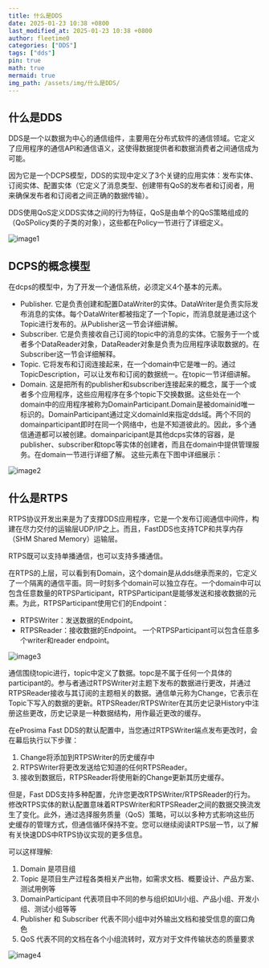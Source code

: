 ```yaml
---
title: 什么是DDS
date: 2025-01-23 10:38 +0800
last_modified_at: 2025-01-23 10:38 +0800
author: fleetime0
categories: ["DDS"]
tags: ["dds"]
pin: true
math: true
mermaid: true
img_path: /assets/img/什么是DDS/
---
```


## 什么是DDS

DDS是一个以数据为中心的通信组件，主要用在分布式软件的通信领域。它定义了应用程序的通信API和通信语义，这使得数据提供者和数据消费者之间通信成为可能。

因为它是一个DCPS模型，DDS的实现中定义了3个关键的应用实体：发布实体、订阅实体、配置实体（它定义了消息类型、创建带有QoS的发布者和订阅者，用来确保发布者和订阅者之间正确的数据传输）。

DDS使用QoS定义DDS实体之间的行为特征，QoS是由单个的QoS策略组成的（QoSPolicy类的子类的对象），这些都在Policy一节进行了详细定义。

![image1](image1.png)

## DCPS的概念模型

在dcps的模型中，为了开发一个通信系统，必须定义4个基本的元素。

- Publisher. 它是负责创建和配置DataWriter的实体。DataWriter是负责实际发布消息的实体。每个DataWriter都被指定了一个Topic，而消息就是通过这个Topic进行发布的。从Publisher这一节会详细讲解。
- Subscriber. 它是负责接收自己订阅的topic中的消息的实体。它服务于一个或者多个DataReader对象，DataReader对象是负责为应用程序读取数据的。在Subscriber这一节会详细解释。
- Topic. 它将发布和订阅连接起来，在一个domain中它是唯一的。通过TopicDescription，可以让发布和订阅的数据统一。在topic一节详细讲解。
- Domain. 这是把所有的publisher和subscriber连接起来的概念，属于一个或者多个应用程序，这些应用程序在多个topic下交换数据。这些处在一个domain中的应用程序被称为DomainParticipant.Domain是被domainid唯一标识的。DomainParticipant通过定义domainId来指定dds域。两个不同的domainparticipant即时在同一个网络中，也是不知道彼此的。因此，多个通信通道都可以被创建。domainparicipant是其他dcps实体的容器，是publisher、subscriber和topc等实体的创建者，而且在domain中提供管理服务。在domain一节进行详细了解。
  这些元素在下图中详细展示：

![image2](image2.png)

## 什么是RTPS

RTPS协议开发出来是为了支撑DDS应用程序，它是一个发布订阅通信中间件，构建在尽力交付的运输层UDP/IP之上。而且，FastDDS也支持TCP和共享内存（SHM Shared Memory）运输层。

RTPS既可以支持单播通信，也可以支持多播通信。

在RTPS的上层，可以看到有Domain，这个domain是从dds继承而来的，它定义了一个隔离的通信平面。同一时刻多个domain可以独立存在。一个domain中可以包含任意数量的RTPSParticipant，RTPSParticipant是能够发送和接收数据的元素。为此，RTPSParticipant使用它们的Endpoint：

- RTPSWriter：发送数据的Endpoint。
- RTPSReader：接收数据的Endpoint。
  一个RTPSParticipant可以包含任意多个writer和reader endpoint。

![image3](image3.png)

通信围绕topic进行，topic中定义了数据。topc是不属于任何一个具体的participant的。参与者通过RTPSWriter对主题下发布的数据进行更改，并通过RTPSReader接收与其订阅的主题相关的数据。通信单元称为Change，它表示在Topic下写入的数据的更新。RTPSReader/RTPSWriter在其历史记录History中注册这些更改，历史记录是一种数据结构，用作最近更改的缓存。

在eProsima Fast DDS的默认配置中，当您通过RTPSWriter端点发布更改时，会在幕后执行以下步骤：

1. Change将添加到RTPSWriter的历史缓存中
2. RTPSWriter将更改发送给它知道的任何RTPSReader。
3. 接收到数据后，RTPSReader将使用新的Change更新其历史缓存。

但是，Fast DDS支持多种配置，允许您更改RTPSWriter/RTPSReader的行为。修改RTPS实体的默认配置意味着RTPSWriter和RTPSReader之间的数据交换流发生了变化。此外，通过选择服务质量（QoS）策略，可以以多种方式影响这些历史缓存的管理方式，但通信循环保持不变。您可以继续阅读RTPS层一节，以了解有关快速DDS中RTPS协议实现的更多信息。

可以这样理解:

1. Domain 是项目组
2. Topic 是项目生产过程各类相关产出物，如需求文档、概要设计、产品方案、测试用例等
3. DomainParticipant 代表项目中不同的参与组织如UI小组、产品小组、开发小组、测试小组等等
4. Publisher 和 Subscriber 代表不同小组中对外输出文档和接受信息的窗口角色
5. QoS 代表不同的文档在各个小组流转时，双方对于文件传输状态的质量要求

![image4](image4.png)